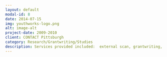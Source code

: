 ```yaml
---
layout: default
modal-id: 8
date: 2014-07-15
img: youthworks-logo.png
alt: image-alt
project-date: 2009-2010
client: CONTACT Pittsburgh
category: Research/Grantwriting/Studies
description: Services provided included:  external scan, grantwriting, development strategy, and designing direct mail appeal and annual report.
---
```

